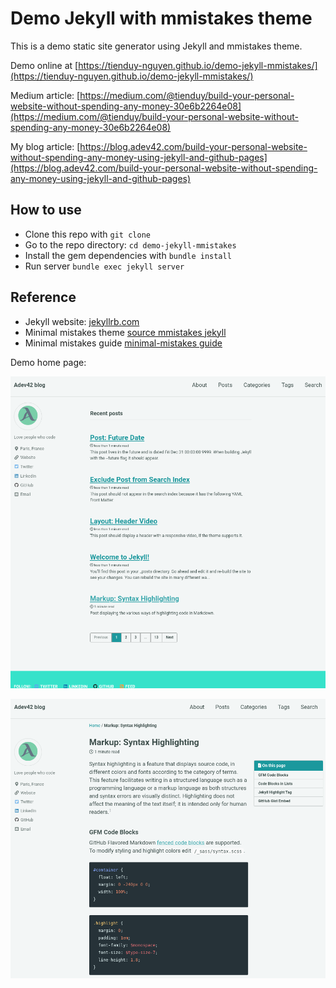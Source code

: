 # Demo Jekyll with mmistakes theme

This is a demo static site generator using Jekyll and mmistakes theme.

Demo online at [https://tienduy-nguyen.github.io/demo-jekyll-mmistakes/](https://tienduy-nguyen.github.io/demo-jekyll-mmistakes/)

Medium article: [https://medium.com/@tienduy/build-your-personal-website-without-spending-any-money-30e6b2264e08](https://medium.com/@tienduy/build-your-personal-website-without-spending-any-money-30e6b2264e08)

My blog article: [https://blog.adev42.com/build-your-personal-website-without-spending-any-money-using-jekyll-and-github-pages](https://blog.adev42.com/build-your-personal-website-without-spending-any-money-using-jekyll-and-github-pages)

## How to use

- Clone this repo with `git clone`
- Go to the repo directory: `cd demo-jekyll-mmistakes`
- Install the gem dependencies with `bundle install`
- Run server `bundle exec jekyll server`

## Reference

- Jekyll website: [jekyllrb.com](https://jekyllrb.com/)
- Minimal mistakes theme [source mmistakes jekyll](https://github.com/mmistakes)
- Minimal mistakes guide [minimal-mistakes guide](https://mmistakes.github.io/minimal-mistakes/docs/quick-start-guide/)


Demo home page:

![demo](screenshot1.png)

![demo](screenshot2.png)
